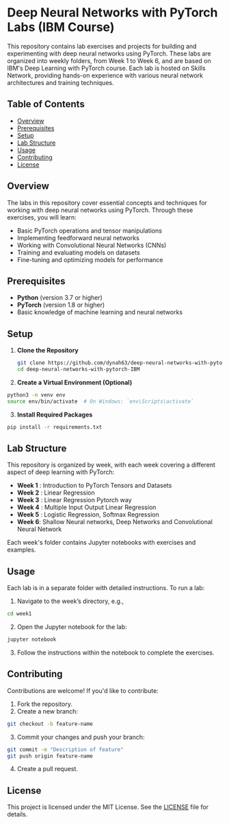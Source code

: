 # Deep Neural Networks with PyTorch Labs (IBM Course)

This repository contains lab exercises and projects for building and experimenting with deep neural networks using PyTorch. These labs are organized into weekly folders, from Week 1 to Week 6, and are based on IBM's Deep Learning with PyTorch course. Each lab is hosted on Skills Network, providing hands-on experience with various neural network architectures and training techniques.

## Table of Contents

- [Overview](https://github.com/dynah63/deep-neural-networks-with-pytorch-IBM#overview)
- [Prerequisites](https://github.com/dynah63/deep-neural-networks-with-pytorch-IBM#prerequisites)
- [Setup](https://github.com/dynah63/deep-neural-networks-with-pytorch-IBM#setup)
- [Lab Structure](https://github.com/dynah63/deep-neural-networks-with-pytorch-IBM#lab-structure)
- [Usage](https://github.com/dynah63/deep-neural-networks-with-pytorch-IBM#usage)
- [Contributing](https://github.com/dynah63/deep-neural-networks-with-pytorch-IBM#contributing)
- [License](https://github.com/dynah63/deep-neural-networks-with-pytorch-IBM#license)

## Overview

The labs in this repository cover essential concepts and techniques for working with deep neural networks using PyTorch. Through these exercises, you will learn:

- Basic PyTorch operations and tensor manipulations
- Implementing feedforward neural networks
- Working with Convolutional Neural Networks (CNNs)
- Training and evaluating models on datasets
- Fine-tuning and optimizing models for performance

## Prerequisites

- **Python** (version 3.7 or higher)
- **PyTorch** (version 1.8 or higher)
- Basic knowledge of machine learning and neural networks

## Setup

1. **Clone the Repository**

   ```bash
   git clone https://github.com/dynah63/deep-neural-networks-with-pytorch-IBM.git
   cd deep-neural-networks-with-pytorch-IBM
   ```
2. **Create a Virtual Environment (Optional)**

```bash
python3 -m venv env
source env/bin/activate  # On Windows: `env\Scripts\activate`
```
3. **Install Required Packages**

```bash
pip install -r requirements.txt
```

## Lab Structure

This repository is organized by week, with each week covering a different aspect of deep learning with PyTorch:

- **Week 1** : Introduction to PyTorch Tensors and Datasets
- **Week 2** : Linear Regression
- **Week 3** : Linear Regression Pytorch way
- **Week 4** : Multiple Input Output Linear Regression
- **Week 5** : Logistic Regression, Softmax Regression
- **Week 6**: Shallow Neural networks, Deep Networks and Convolutional Neural Network

Each week's folder contains Jupyter notebooks with exercises and examples.

## Usage

Each lab is in a separate folder with detailed instructions. To run a lab:

1. Navigate to the week’s directory, e.g.,

```bash
cd week1

```
2. Open the Jupyter notebook for the lab:

```bash
jupyter notebook
```
3. Follow the instructions within the notebook to complete the exercises.

## Contributing

Contributions are welcome! If you'd like to contribute:

1. Fork the repository.
2. Create a new branch:

```bash
git checkout -b feature-name
```
3. Commit your changes and push your branch:

```bash
git commit -m "Description of feature"
git push origin feature-name
```
4. Create a pull request.

## License

This project is licensed under the MIT License. See the [LICENSE](#license) file for details.




